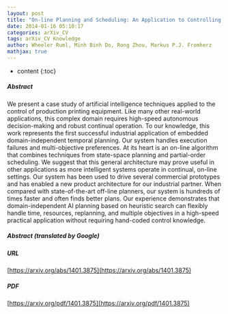 ```yaml
---
layout: post
title: "On-line Planning and Scheduling: An Application to Controlling Modular Printers"
date: 2014-01-16 05:10:17
categories: arXiv_CV
tags: arXiv_CV Knowledge
author: Wheeler Ruml, Minh Binh Do, Rong Zhou, Markus P.J. Fromherz
mathjax: true
---
```


* content
{:toc}

##### Abstract
We present a case study of artificial intelligence techniques applied to the control of production printing equipment. Like many other real-world applications, this complex domain requires high-speed autonomous decision-making and robust continual operation. To our knowledge, this work represents the first successful industrial application of embedded domain-independent temporal planning. Our system handles execution failures and multi-objective preferences. At its heart is an on-line algorithm that combines techniques from state-space planning and partial-order scheduling. We suggest that this general architecture may prove useful in other applications as more intelligent systems operate in continual, on-line settings. Our system has been used to drive several commercial prototypes and has enabled a new product architecture for our industrial partner. When compared with state-of-the-art off-line planners, our system is hundreds of times faster and often finds better plans. Our experience demonstrates that domain-independent AI planning based on heuristic search can flexibly handle time, resources, replanning, and multiple objectives in a high-speed practical application without requiring hand-coded control knowledge.

##### Abstract (translated by Google)


##### URL
[https://arxiv.org/abs/1401.3875](https://arxiv.org/abs/1401.3875)

##### PDF
[https://arxiv.org/pdf/1401.3875](https://arxiv.org/pdf/1401.3875)

